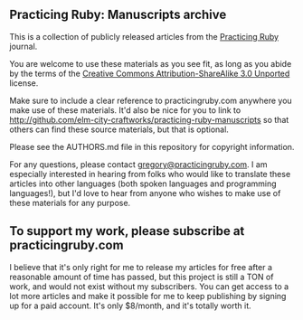 ## Practicing Ruby: Manuscripts archive

This is a collection of publicly released articles from the [Practicing
Ruby](http://practicingruby.com) journal.

You are welcome to use these materials as you see fit, as long as you 
abide by the terms of the [Creative Commons Attribution-ShareAlike 3.0 
Unported](http://creativecommons.org/licenses/by-sa/3.0/) license.

Make sure to include a clear reference to practicingruby.com anywhere you make 
use of these materials. It'd also be nice for you to link to 
http://github.com/elm-city-craftworks/practicing-ruby-manuscripts so
that others can find these source materials, but that is optional.

Please see the AUTHORS.md file in this repository for copyright information.

For any questions, please contact gregory@practicingruby.com. I am especially
interested in hearing from folks who would like to translate these articles into
other languages (both spoken languages and programming languages!), but I'd love
to hear from anyone who wishes to make use of these materials for any purpose.

## To support my work, please subscribe at practicingruby.com

I believe that it's only right for me to release my articles for free after a
reasonable amount of time has passed, but this project is still a TON of work,
and would not exist without my subscribers. You can get access to a lot more
articles and make it possible for me to keep publishing by signing up for a paid
account. It's only $8/month, and it's totally worth it.
